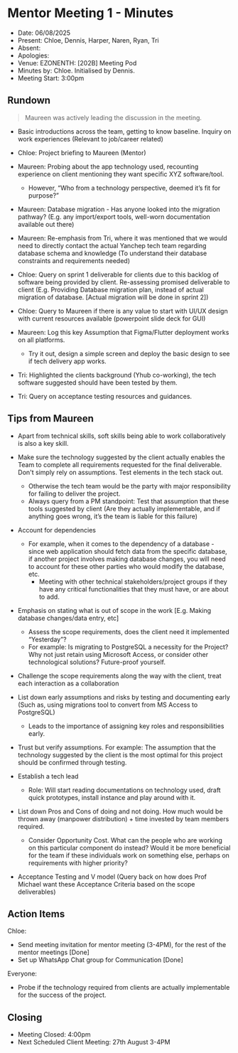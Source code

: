 # Mentor Meeting 1 - Minutes

- Date: 06/08/2025
- Present: Chloe, Dennis, Harper, Naren, Ryan, Tri
- Absent:
- Apologies:
- Venue: EZONENTH: [202B] Meeting Pod
- Minutes by: Chloe. Initialised by Dennis. 
- Meeting Start: 3:00pm

## Rundown
> Maureen was actively leading the discussion in the meeting.

- Basic introductions across the team, getting to know baseline. Inquiry on work experiences (Relevant to job/career related)

- Chloe: Project briefing to Maureen (Mentor)

- Maureen: Probing about the app technology used, recounting experience on client mentioning they want specific XYZ software/tool.
    - However, “Who from a technology perspective, deemed it’s fit for purpose?”

- Maureen: Database migration - Has anyone looked into the migration pathway? (E.g. any import/export tools, well-worn documentation available out there)

- Maureen: Re-emphasis from Tri, where it was mentioned that we would need to directly contact the actual Yanchep tech team regarding database schema and knowledge (To understand their database constraints and requirements needed)

- Chloe: Query on sprint 1 deliverable for clients due to this backlog of software being provided by client. Re-assessing promised deliverable to client (E.g. Providing Database migration plan, instead of actual migration of database. [Actual migration will be done in sprint 2])

- Chloe: Query to Maureen if there is any value to start with UI/UX design with current resources available (powerpoint slide deck for GUI)

- Maureen: Log this key Assumption that Figma/Flutter deployment works on all platforms.
    - Try it out, design a simple screen and deploy the basic design to see if tech delivery app works.

- Tri: Highlighted the clients background (Yhub co-working), the tech software suggested should have been tested by them.

- Tri: Query on acceptance testing resources and guidances.

## Tips from Maureen
- Apart from technical skills, soft skills being able to work collaboratively is also a key skill.

- Make sure the technology suggested by the client actually enables the Team to complete all requirements requested for the final deliverable. Don't simply rely on assumptions. Test elements in the tech stack out. 
    - Otherwise the tech team would be the party with major responsibility for failing to deliver the project.
    - Always query from a PM standpoint: Test that assumption that these tools suggested by client (Are they actually implementable, and if anything goes wrong, it’s the team is liable for this failure)
    
- Account for dependencies
    - For example, when it comes to the dependency of a database - since web application should fetch data from the specific database, if another project involves making database changes, you will need to account for these other parties who would modify the database, etc.         
        - Meeting with other technical stakeholders/project groups if they have any critical functionalities that they must have, or are about to add.
        
- Emphasis on stating what is out of scope in the work [E.g. Making database changes/data entry, etc]
    - Assess the scope requirements, does the client need it implemented “Yesterday”?
    - For example: Is migrating to PostgreSQL a necessity for the Project? Why not just retain using Microsoft Access, or consider other technological solutions? Future-proof yourself.

- Challenge the scope requirements along the way with the client, treat each interaction as a collaboration

- List down early assumptions and risks by testing and documenting early (Such as, using migrations tool to convert from MS Access to PostgreSQL) 
    - Leads to the importance of assigning key roles and responsibilities early.
    
- Trust but verify assumptions. For example: The assumption that the technology suggested by the client is the most optimal for this project should be confirmed through testing.

- Establish a tech lead 
    - Role: Will start reading documentations on technology used, draft quick prototypes, install instance and play around with it.
    
- List down Pros and Cons of doing and not doing. How much would be thrown away (manpower distribution) + time invested by team members required.
    - Consider Opportunity Cost. What can the people who are working on this particular component do instead? Would it be more beneficial for the team if these individuals work on something else, perhaps on requirements with higher priority?
    
- Acceptance Testing and V model (Query back on how does Prof Michael want these Acceptance Criteria based on the scope deliverables)

## Action Items
Chloe: 
- Send meeting invitation for mentor meeting (3-4PM), for the rest of the mentor meetings [Done]
- Set up WhatsApp Chat group for Communication [Done]

Everyone: 
- Probe if the technology required from clients are actually implementable for the success of the project. 

## Closing
- Meeting Closed: 4:00pm
- Next Scheduled Client Meeting: 27th August 3-4PM
